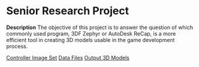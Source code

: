 # Senior Research Project
 
**Description**
The objective of this project is to answer the question of which commonly used program, 3DF Zephyr or AutoDesk ReCap, is a more efficient tool in creating 3D models usable in the game development process.

[Controller Image Set](https://github.com/JoshNeil/SeniorResearchProject/tree/main/Images)
[Data Files](https://github.com/JoshNeil/SeniorResearchProject/tree/main/Data)
[Output 3D Models](https://github.com/JoshNeil/SeniorResearchProject/tree/main/Output%20Models)
